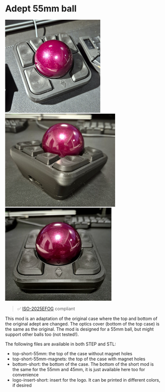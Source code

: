# Adept 55mm ball

<p>
  <img alt='55mm short top' src='./images/55mm-short-top.jpg' height="300px" float="left"/>
  <img alt='55mm short side' src='./images/55mm-short-side.jpg' height="300px" float="left"/>
  <img alt='55mm short front' src='./images/55mm-short-front.jpg' height="300px" float="right"/>
</p>

> ✅ [ISO-2025EFOG](https://github.com/efogdev/ISO-2025EFOG) compliant

This mod is an adaptation of the original case where the top and bottom of the original adept are changed. The optics cover (bottom of the top case) is the same as the original.
The mod is designed for a 55mm ball, but might support other balls too (not tested!).

The following files are available in both STEP and STL:

- top-short-55mm: the top of the case without magnet holes
- top-short-55mm-magnets: the top of the case with magnet holes
- bottom-short: the bottom of the case. The bottom of the short mod is the same for the 55mm and 45mm, it is just available here too for convenience
- logo-insert-short: insert for the logo. It can be printed in different colors, if desired
